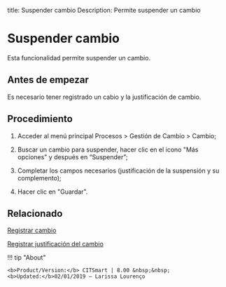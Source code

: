 title: Suspender cambio
Description: Permite suspender un cambio
# Suspender cambio

Esta funcionalidad permite suspender un cambio.  

Antes de empezar
----------------

Es necesario tener registrado un cabio y la justificación de cambio.

Procedimiento
------------

1.  Acceder al menú principal Procesos \>
    Gestión de Cambio \> Cambio;

2.  Buscar un cambio para suspender, hacer clic en el icono "Más opciones" y después en
    “Suspender”;

3.  Completar los campos necesarios (justificación de la suspensión y su complemento);

4.  Hacer clic en "Guardar".

Relacionado
-----------

[Registrar cambio](/es-es/citsmart-platform-8/processes/change/use/register-change.html)

[Registrar justificación del cambio](/es-es/citsmart-platform-8/processes/change/configuration/change-justification.html)

!!! tip "About"

    <b>Product/Version:</b> CITSmart | 8.00 &nbsp;&nbsp;
    <b>Updated:</b>02/01/2019 – Larissa Lourenço
